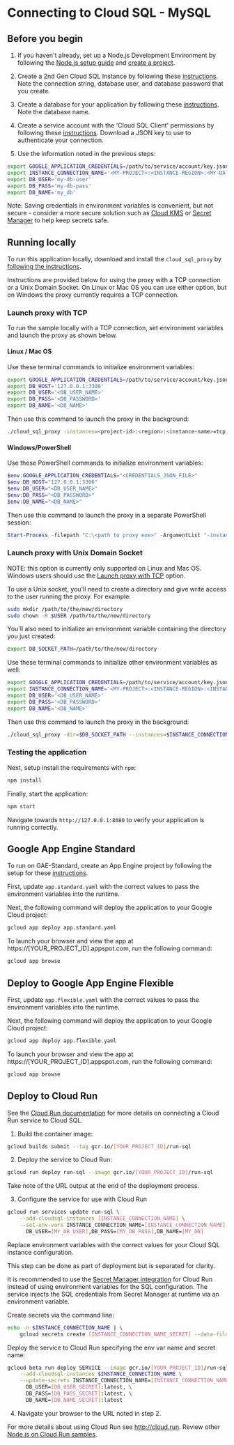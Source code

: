 # Connecting to Cloud SQL - MySQL

## Before you begin

1. If you haven't already, set up a Node.js Development Environment by following the [Node.js setup guide](https://cloud.google.com/nodejs/docs/setup)  and 
[create a project](https://cloud.google.com/resource-manager/docs/creating-managing-projects#creating_a_project).

1. Create a 2nd Gen Cloud SQL Instance by following these 
[instructions](https://cloud.google.com/sql/docs/mysql/create-instance). Note the connection string,
database user, and database password that you create.

1. Create a database for your application by following these 
[instructions](https://cloud.google.com/sql/docs/mysql/create-manage-databases). Note the database
name. 

1. Create a service account with the 'Cloud SQL Client' permissions by following these 
[instructions](https://cloud.google.com/sql/docs/mysql/connect-external-app#4_if_required_by_your_authentication_method_create_a_service_account).
Download a JSON key to use to authenticate your connection. 


1. Use the information noted in the previous steps:
```bash
export GOOGLE_APPLICATION_CREDENTIALS=/path/to/service/account/key.json
export INSTANCE_CONNECTION_NAME='<MY-PROJECT>:<INSTANCE-REGION>:<MY-DATABASE>'
export DB_USER='my-db-user'
export DB_PASS='my-db-pass'
export DB_NAME='my_db'
```
Note: Saving credentials in environment variables is convenient, but not secure - consider a more
secure solution such as [Cloud KMS](https://cloud.google.com/kms/) or [Secret Manager](https://cloud.google.com/secret-manager/) to help keep secrets safe.

## Running locally

To run this application locally, download and install the `cloud_sql_proxy` by
[following the instructions](https://cloud.google.com/sql/docs/mysql/sql-proxy#install).

Instructions are provided below for using the proxy with a TCP connection or a Unix Domain Socket.
On Linux or Mac OS you can use either option, but on Windows the proxy currently requires a TCP
connection.

### Launch proxy with TCP

To run the sample locally with a TCP connection, set environment variables and launch the proxy as
shown below.

#### Linux / Mac OS
Use these terminal commands to initialize environment variables:
```bash
export GOOGLE_APPLICATION_CREDENTIALS=/path/to/service/account/key.json
export DB_HOST='127.0.0.1:3306'
export DB_USER='<DB_USER_NAME>'
export DB_PASS='<DB_PASSWORD>'
export DB_NAME='<DB_NAME>'
```

Then use this command to launch the proxy in the background:
```bash
./cloud_sql_proxy -instances=<project-id>:<region>:<instance-name>=tcp:3306 -credential_file=$GOOGLE_APPLICATION_CREDENTIALS &
```

#### Windows/PowerShell
Use these PowerShell commands to initialize environment variables:
```powershell
$env:GOOGLE_APPLICATION_CREDENTIALS="<CREDENTIALS_JSON_FILE>"
$env:DB_HOST="127.0.0.1:3306"
$env:DB_USER="<DB_USER_NAME>"
$env:DB_PASS="<DB_PASSWORD>"
$env:DB_NAME="<DB_NAME>"
```

Then use this command to launch the proxy in a separate PowerShell session:
```powershell
Start-Process -filepath "C:\<path to proxy exe>" -ArgumentList "-instances=<project-id>:<region>:<instance-name>=tcp:3306 -credential_file=<CREDENTIALS_JSON_FILE>"
```

### Launch proxy with Unix Domain Socket
NOTE: this option is currently only supported on Linux and Mac OS. Windows users should use the
[Launch proxy with TCP](#launch-proxy-with-tcp) option.

To use a Unix socket, you'll need to create a directory and give write access to the user running
the proxy. For example:
```bash
sudo mkdir /path/to/the/new/directory
sudo chown -R $USER /path/to/the/new/directory
```
You'll also need to initialize an environment variable containing the directory you just created:
```bash
export DB_SOCKET_PATH=/path/to/the/new/directory
```

Use these terminal commands to initialize other environment variables as well:
```bash
export GOOGLE_APPLICATION_CREDENTIALS=/path/to/service/account/key.json
export INSTANCE_CONNECTION_NAME='<MY-PROJECT>:<INSTANCE-REGION>:<INSTANCE-NAME>'
export DB_USER='<DB_USER_NAME>'
export DB_PASS='<DB_PASSWORD>'
export DB_NAME='<DB_NAME>'
```

Then use this command to launch the proxy in the background:

```bash
./cloud_sql_proxy -dir=$DB_SOCKET_PATH --instances=$INSTANCE_CONNECTION_NAME --credential_file=$GOOGLE_APPLICATION_CREDENTIALS &
```

### Testing the application
Next, setup install the requirements with `npm`:
```bash
npm install
```

Finally, start the application:
```bash
npm start
```

Navigate towards `http://127.0.0.1:8080` to verify your application is running correctly.

## Google App Engine Standard

To run on GAE-Standard, create an App Engine project by following the setup for these 
[instructions](https://cloud.google.com/appengine/docs/standard/nodejs/quickstart#before-you-begin).

First, update `app.standard.yaml` with the correct values to pass the environment 
variables into the runtime.

Next, the following command will deploy the application to your Google Cloud project:
```bash
gcloud app deploy app.standard.yaml
```

To launch your browser and view the app at https://[YOUR_PROJECT_ID].appspot.com, run the following
command:
```bash
gcloud app browse
```

## Deploy to Google App Engine Flexible

First, update `app.flexible.yaml` with the correct values to pass the environment 
variables into the runtime.

Next, the following command will deploy the application to your Google Cloud project:
```bash
gcloud app deploy app.flexible.yaml
```

To launch your browser and view the app at https://[YOUR_PROJECT_ID].appspot.com, run the following
command:
```bash
gcloud app browse
```

## Deploy to Cloud Run

See the [Cloud Run documentation](https://cloud.google.com/sql/docs/mysql/connect-run)
for more details on connecting a Cloud Run service to Cloud SQL.

1. Build the container image:

```sh
gcloud builds submit --tag gcr.io/[YOUR_PROJECT_ID]/run-sql
```

2. Deploy the service to Cloud Run:

```sh
gcloud run deploy run-sql --image gcr.io/[YOUR_PROJECT_ID]/run-sql
```

Take note of the URL output at the end of the deployment process.

3. Configure the service for use with Cloud Run

```sh
gcloud run services update run-sql \
    --add-cloudsql-instances [INSTANCE_CONNECTION_NAME] \
    --set-env-vars INSTANCE_CONNECTION_NAME=[INSTANCE_CONNECTION_NAME],\
      DB_USER=[MY_DB_USER],DB_PASS=[MY_DB_PASS],DB_NAME=[MY_DB]
```
Replace environment variables with the correct values for your Cloud SQL
instance configuration.

This step can be done as part of deployment but is separated for clarity.

It is recommended to use the [Secret Manager integration](https://cloud.google.com/run/docs/configuring/secrets) for Cloud Run instead
of using environment variables for the SQL configuration. The service injects the SQL credentials from
Secret Manager at runtime via an environment variable.

Create secrets via the command line:
```sh
echo -n $INSTANCE_CONNECTION_NAME | \
    gcloud secrets create [INSTANCE_CONNECTION_NAME_SECRET] --data-file=-
```

Deploy the service to Cloud Run specifying the env var name and secret name:
```sh
gcloud beta run deploy SERVICE --image gcr.io/[YOUR_PROJECT_ID]/run-sql \
    --add-cloudsql-instances $INSTANCE_CONNECTION_NAME \
    --update-secrets INSTANCE_CONNECTION_NAME=[INSTANCE_CONNECTION_NAME_SECRET]:latest,\
      DB_USER=[DB_USER_SECRET]:latest, \
      DB_PASS=[DB_PASS_SECRET]:latest, \
      DB_NAME=[DB_NAME_SECRET]:latest
```

4. Navigate your browser to the URL noted in step 2.

For more details about using Cloud Run see http://cloud.run.
Review other [Node.js on Cloud Run samples](../../../run/).
